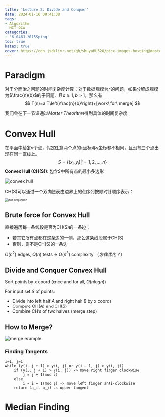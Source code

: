 ```yaml
---
title: 'Lecture 2: Divide and Conquer'
date: 2024-01-16 08:41:38
tags:
- Algorithm
- MIT OCW
categories:
- '6.046J-2015Sping'
toc: true
katex: true
cover: https://cdn.jsdelivr.net/gh/shuyuHU328/picx-images-hosting@master/image.1g58e0c69ycg.webp
---
```


# Paradigm

对于分而治之问题的时间复杂度计算：对于数据规模为$n$的问题，如果分解成规模为$\frac{n}{b}$的子问题，且$a\ge 1,b > 1$，那么有
$$
T(n)=a T\left(\frac{n}{b}\right)+[work\ for\ merge]
$$

我们会在下一节课通过*Master Theorithm*得到具体的时间复杂度

# Convex Hull

在平面中给定$n$个点，假定任意两个点的x坐标与y坐标都不相同，且没有三个点出现在同一直线上。
$$
S = \{(x_i, y_i)|i = 1, 2,...,n\}
$$
**Convex Hull (CH(S))**: 包含$S$中所有点的最小多边形

![convex hull](https://cdn.jsdelivr.net/gh/shuyuHU328/picx-images-hosting@master/image.22glmow0h8jk.png)

CH(S)可以通过一个双向链表由边界上的点序列按顺时针顺序表示：

<img src="https://cdn.jsdelivr.net/gh/shuyuHU328/picx-images-hosting@master/image.2jhmuiodvm4.webp" alt="dot sequence" style="zoom:67%;" />

## Brute force for Convex Hull

直接遍历每一条线段是否为CH(S)的一条边：

- 若其它所有点都在这条边的一侧，那么这条线段属于CH(S)
- 否则，则不是CH(S)的一条边

$O(n^2)$ edges, $O(n)$ tests ⇒ $O(n^3)$ complexity （*怎样优化？*）

## Divide and Conquer Convex Hull

Sort points by x coord (once and for all, $O(nlogn)$)

For input set *S* of points:

- Divide into left half *A* and right half *B* by x coords
- Compute CH(*A*) and CH(*B*)
- Combine CH’s of two halves (merge step)

## How to Merge?

![merge example](https://cdn.jsdelivr.net/gh/shuyuHU328/picx-images-hosting@master/image.5w6r7hdiba80.webp)

### Finding Tangents

```pseudocode
i=1, j=1
while (y(i, j + 1) > y(i, j) or y(i − 1, j) > y(i, j))
	if (y(i, j + 1) > y(i, j)) -> move right finger clockwise
		j = j + 1(mod q)
	else
		i = i − 1(mod p) -> move left finger anti-clockwise
	return (a_i, b_j) as upper tangent
```

# Median Finding
